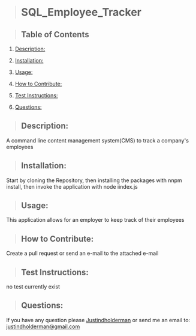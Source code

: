   > # SQL_Employee_Tracker

  > 

  > ## Table of Contents

  1. [Description:](#description)
  2. [Installation:](#installation)
  3. [Usage:](#usage)
  4. [How to Contribute:](#how-to-contribute)
  
  6. [Test Instructions:](#test-instructions)
  7. [Questions:](#questions)

  > ## Description:
  A command line content management system(CMS) to track a company's employees

  > ## Installation:
  Start by cloning the Repository, then installing the packages with nnpm install, then invoke the application with node iindex.js

  > ## Usage:
  This application allows for an employer to keep track of their employees 
  
  > ## How to Contribute:
  Create a pull request or send an e-mail to the attached e-mail
  
  > 

  > ## Test Instructions:
  no test currently exist
  
  > ## Questions:
  If you have any question please [Justindholderman](https://github.com/Justindholderman) or send me an email to: justindholderman@gmail.com
      
